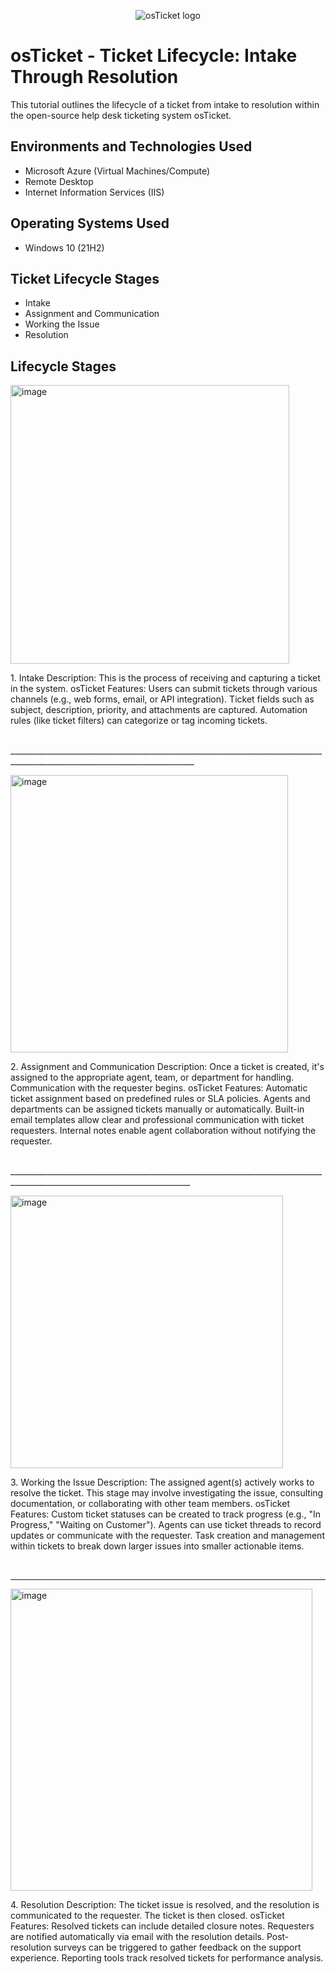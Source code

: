 <p align="center">
<img src="https://i.imgur.com/Clzj7Xs.png" alt="osTicket logo"/>
</p>

<h1>osTicket - Ticket Lifecycle: Intake Through Resolution</h1>
This tutorial outlines the lifecycle of a ticket from intake to resolution within the open-source help desk ticketing system osTicket.<br />


<h2>Environments and Technologies Used</h2>

- Microsoft Azure (Virtual Machines/Compute)
- Remote Desktop
- Internet Information Services (IIS)

<h2>Operating Systems Used </h2>

- Windows 10</b> (21H2)

<h2>Ticket Lifecycle Stages</h2>

- Intake
- Assignment and Communication
- Working the Issue
- Resolution

<h2>Lifecycle Stages</h2>

<p>
<img width="446" alt="image" src="https://github.com/user-attachments/assets/95921782-1f98-4586-9949-964ac330e7ec" />


</p>
<p>
1. Intake
Description: This is the process of receiving and capturing a ticket in the system.
osTicket Features:
Users can submit tickets through various channels (e.g., web forms, email, or API integration).
Ticket fields such as subject, description, priority, and attachments are captured.
Automation rules (like ticket filters) can categorize or tag incoming tickets.
</p>
<br />
____________________________________________________________________________________________________________________________

<p>
<img width="444" alt="image" src="https://github.com/user-attachments/assets/8d5b6724-4645-4d10-be10-78e551fa0cfa" />

</p>
<p>
2. Assignment and Communication
Description: Once a ticket is created, it's assigned to the appropriate agent, team, or department for handling. Communication with the requester begins.
osTicket Features:
Automatic ticket assignment based on predefined rules or SLA policies.
Agents and departments can be assigned tickets manually or automatically.
Built-in email templates allow clear and professional communication with ticket requesters.
Internal notes enable agent collaboration without notifying the requester.
</p>
<br />
___________________________________________________________________________________________________________________________
<p>
<img width="436" alt="image" src="https://github.com/user-attachments/assets/59671ce3-6a69-4983-8df7-e0bbe2867983" />

</p>
<p>
3. Working the Issue
Description: The assigned agent(s) actively works to resolve the ticket. This stage may involve investigating the issue, consulting documentation, or collaborating with other team members.
osTicket Features:
Custom ticket statuses can be created to track progress (e.g., "In Progress," "Waiting on Customer").
Agents can use ticket threads to record updates or communicate with the requester.
Task creation and management within tickets to break down larger issues into smaller actionable items.
</p>
<br />

___________________________________________________________________________________________________________________________

<p>
  <img width="483" alt="image" src="https://github.com/user-attachments/assets/15127986-9804-4244-9f04-3644640c70ba" />
</p>

<p>
  4. Resolution
Description: The ticket issue is resolved, and the resolution is communicated to the requester. The ticket is then closed.
osTicket Features:
Resolved tickets can include detailed closure notes.
Requesters are notified automatically via email with the resolution details.
Post-resolution surveys can be triggered to gather feedback on the support experience.
Reporting tools track resolved tickets for performance analysis.
</p>
